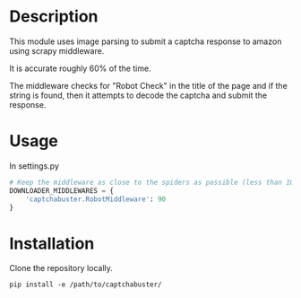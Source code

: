 # Description

This module uses image parsing to submit a captcha response to amazon using scrapy middleware.

It is accurate roughly 60% of the time.

The middleware checks for "Robot Check" in the title of the page and if the string is found, then it attempts to decode the captcha and submit the response.

# Usage 

In settings.py
```python
# Keep the middleware as close to the spiders as possible (less than 100)
DOWNLOADER_MIDDLEWARES = {
    'captchabuster.RobotMiddleware': 90
}
```

# Installation

Clone the repository locally.

`pip install -e /path/to/captchabuster/`
